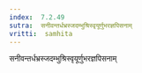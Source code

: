 ```yaml
---
index:  7.2.49
sutra:  सनीवन्तर्धभ्रस्जदम्भुश्रिस्वृयूर्णुभरज्ञपिसनाम्
vritti:  samhita 
---
```


सनीवन्तर्धभ्रस्जदम्भुश्रिस्वृयूर्णुभरज्ञपिसनाम्

